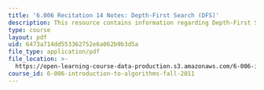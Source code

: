 ```yaml
---
title: '6.006 Recitation 14 Notes: Depth-First Search (DFS)'
description: This resource contains information regarding Depth-First Search (DFS).
type: course
layout: pdf
uid: 6473a714dd553362752e6a062b9b3d5a
file_type: application/pdf
file_location: >-
  https://open-learning-course-data-production.s3.amazonaws.com/6-006-introduction-to-algorithms-fall-2011/6473a714dd553362752e6a062b9b3d5a_MIT6_006F11_rec14.pdf
course_id: 6-006-introduction-to-algorithms-fall-2011
---
```

